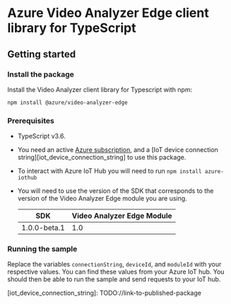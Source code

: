 # Azure Video Analyzer Edge client library for TypeScript

## Getting started

### Install the package

Install the Video Analyzer client library for Typescript with npm:

```bash
npm install @azure/video-analyzer-edge
```

### Prerequisites

- TypeScript v3.6.
- You need an active [Azure subscription][azure_sub], and a [IoT device connection string][iot_device_connection_string] to use this package.
- To interact with Azure IoT Hub you will need to run `npm install azure-iothub`
- You will need to use the version of the SDK that corresponds to the version of the Video Analyzer Edge module you are using.

  | SDK     | Video Analyzer Edge Module |
  | ------- | -------------------------- |
  | 1.0.0-beta.1 | 1.0                        |

### Running the sample

Replace the variables `connectionString`, `deviceId`, and `moduleId` with your respective values. You can find these values from your Azure IoT hub. You should then be able to run the sample and send requests to your IoT hub.

<!-- LINKS -->

[azure_sub]: https://azure.microsoft.com/free/

[iot_device_connection_string]: TODO://link-to-published-package <!--https://msazure.visualstudio.com/One/_workitems/edit/9946084 Work item to add all todo links-->
